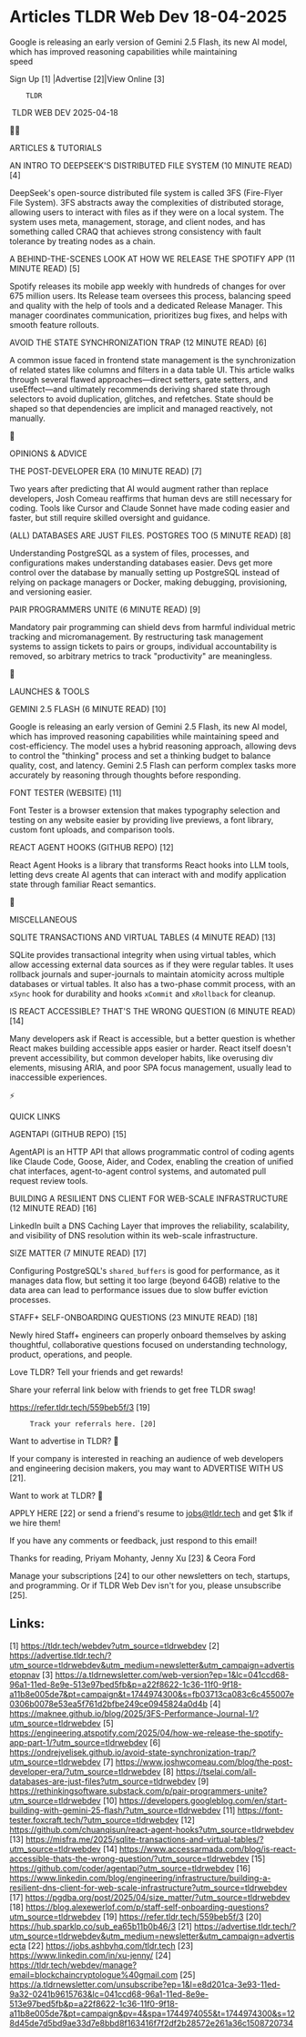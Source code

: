 # Articles TLDR Web Dev 18-04-2025

Google is releasing an early version of Gemini 2.5 Flash, its new AI
model, which has improved reasoning capabilities while maintaining
speed ‌ ‌ ‌ ‌ ‌ ‌ ‌ ‌ ‌ ‌ ‌ ‌ ‌ ‌ ‌ ‌ ‌ ‌ ‌ ‌ ‌ ‌ ‌ ‌ ‌ ‌  ‌ ‌ ‌ ‌ ‌ ‌ ‌ ‌ ‌ ‌ ‌ ‌ ‌ ‌ ‌ ‌ ‌ ‌ ‌ ‌ ‌ ‌ ‌ ‌ ‌ ‌ 


 Sign Up [1] |Advertise [2]|View Online [3] 

		TLDR 

 TLDR WEB DEV 2025-04-18

🧑‍💻 

ARTICLES & TUTORIALS

 AN INTRO TO DEEPSEEK'S DISTRIBUTED FILE SYSTEM (10 MINUTE READ) [4] 

 DeepSeek's open-source distributed file system is called 3FS
(Fire-Flyer File System). 3FS abstracts away the complexities of
distributed storage, allowing users to interact with files as if they
were on a local system. The system uses meta, management, storage, and
client nodes, and has something called CRAQ that achieves strong
consistency with fault tolerance by treating nodes as a chain. 

 A BEHIND-THE-SCENES LOOK AT HOW WE RELEASE THE SPOTIFY APP (11 MINUTE
READ) [5] 

 Spotify releases its mobile app weekly with hundreds of changes for
over 675 million users. Its Release team oversees this process,
balancing speed and quality with the help of tools and a dedicated
Release Manager. This manager coordinates communication, prioritizes
bug fixes, and helps with smooth feature rollouts. 

 AVOID THE STATE SYNCHRONIZATION TRAP (12 MINUTE READ) [6] 

 A common issue faced in frontend state management is the
synchronization of related states like columns and filters in a data
table UI. This article walks through several flawed
approaches—direct setters, gate setters, and useEffect—and
ultimately recommends deriving shared state through selectors to avoid
duplication, glitches, and refetches. State should be shaped so that
dependencies are implicit and managed reactively, not manually. 

🧠 

OPINIONS & ADVICE

 THE POST-DEVELOPER ERA (10 MINUTE READ) [7] 

 Two years after predicting that AI would augment rather than replace
developers, Josh Comeau reaffirms that human devs are still necessary
for coding. Tools like Cursor and Claude Sonnet have made coding
easier and faster, but still require skilled oversight and guidance. 

 (ALL) DATABASES ARE JUST FILES. POSTGRES TOO (5 MINUTE READ) [8] 

 Understanding PostgreSQL as a system of files, processes, and
configurations makes understanding databases easier. Devs get more
control over the database by manually setting up PostgreSQL instead of
relying on package managers or Docker, making debugging, provisioning,
and versioning easier. 

 PAIR PROGRAMMERS UNITE (6 MINUTE READ) [9] 

 Mandatory pair programming can shield devs from harmful individual
metric tracking and micromanagement. By restructuring task management
systems to assign tickets to pairs or groups, individual
accountability is removed, so arbitrary metrics to track
"productivity" are meaningless. 

🚀 

LAUNCHES & TOOLS

 GEMINI 2.5 FLASH (6 MINUTE READ) [10] 

 Google is releasing an early version of Gemini 2.5 Flash, its new AI
model, which has improved reasoning capabilities while maintaining
speed and cost-efficiency. The model uses a hybrid reasoning approach,
allowing devs to control the "thinking" process and set a thinking
budget to balance quality, cost, and latency. Gemini 2.5 Flash can
perform complex tasks more accurately by reasoning through thoughts
before responding. 

 FONT TESTER (WEBSITE) [11] 

 Font Tester is a browser extension that makes typography selection
and testing on any website easier by providing live previews, a font
library, custom font uploads, and comparison tools. 

 REACT AGENT HOOKS (GITHUB REPO) [12] 

 React Agent Hooks is a library that transforms React hooks into LLM
tools, letting devs create AI agents that can interact with and modify
application state through familiar React semantics. 

🎁 

MISCELLANEOUS

 SQLITE TRANSACTIONS AND VIRTUAL TABLES (4 MINUTE READ) [13] 

 SQLite provides transactional integrity when using virtual tables,
which allow accessing external data sources as if they were regular
tables. It uses rollback journals and super-journals to maintain
atomicity across multiple databases or virtual tables. It also has a
two-phase commit process, with an `xSync` hook for durability and
hooks `xCommit` and `xRollback` for cleanup. 

 IS REACT ACCESSIBLE? THAT'S THE WRONG QUESTION (6 MINUTE READ) [14] 

 Many developers ask if React is accessible, but a better question is
whether React makes building accessible apps easier or harder. React
itself doesn't prevent accessibility, but common developer habits,
like overusing div elements, misusing ARIA, and poor SPA focus
management, usually lead to inaccessible experiences. 

⚡ 

QUICK LINKS

 AGENTAPI (GITHUB REPO) [15] 

 AgentAPI is an HTTP API that allows programmatic control of coding
agents like Claude Code, Goose, Aider, and Codex, enabling the
creation of unified chat interfaces, agent-to-agent control systems,
and automated pull request review tools. 

 BUILDING A RESILIENT DNS CLIENT FOR WEB-SCALE INFRASTRUCTURE (12
MINUTE READ) [16] 

 LinkedIn built a DNS Caching Layer that improves the reliability,
scalability, and visibility of DNS resolution within its web-scale
infrastructure. 

 SIZE MATTER (7 MINUTE READ) [17] 

 Configuring PostgreSQL's `shared_buffers` is good for performance, as
it manages data flow, but setting it too large (beyond 64GB) relative
to the data area can lead to performance issues due to slow buffer
eviction processes. 

 STAFF+ SELF-ONBOARDING QUESTIONS (23 MINUTE READ) [18] 

 Newly hired Staff+ engineers can properly onboard themselves by
asking thoughtful, collaborative questions focused on understanding
technology, product, operations, and people. 

Love TLDR? Tell your friends and get rewards!

 Share your referral link below with friends to get free TLDR swag! 

 https://refer.tldr.tech/559beb5f/3 [19] 

		 Track your referrals here. [20] 

Want to advertise in TLDR? 📰

 If your company is interested in reaching an audience of web
developers and engineering decision makers, you may want to ADVERTISE
WITH US [21]. 

Want to work at TLDR? 💼

 APPLY HERE [22] or send a friend's resume to jobs@tldr.tech and get
$1k if we hire them! 

 If you have any comments or feedback, just respond to this email! 

Thanks for reading, 
Priyam Mohanty, Jenny Xu [23] & Ceora Ford 

 Manage your subscriptions [24] to our other newsletters on tech,
startups, and programming. Or if TLDR Web Dev isn't for you, please
unsubscribe [25]. 

 

Links:
------
[1] https://tldr.tech/webdev?utm_source=tldrwebdev
[2] https://advertise.tldr.tech/?utm_source=tldrwebdev&utm_medium=newsletter&utm_campaign=advertisetopnav
[3] https://a.tldrnewsletter.com/web-version?ep=1&lc=041ccd68-96a1-11ed-8e9e-513e97bed5fb&p=a22f8622-1c36-11f0-9f18-a11b8e005de7&pt=campaign&t=1744974300&s=fb03713ca083c6c455007e0306b0078e53ea5f761d2bfbe249ce0945824a0d4b
[4] https://maknee.github.io/blog/2025/3FS-Performance-Journal-1/?utm_source=tldrwebdev
[5] https://engineering.atspotify.com/2025/04/how-we-release-the-spotify-app-part-1/?utm_source=tldrwebdev
[6] https://ondrejvelisek.github.io/avoid-state-synchronization-trap/?utm_source=tldrwebdev
[7] https://www.joshwcomeau.com/blog/the-post-developer-era/?utm_source=tldrwebdev
[8] https://tselai.com/all-databases-are-just-files?utm_source=tldrwebdev
[9] https://rethinkingsoftware.substack.com/p/pair-programmers-unite?utm_source=tldrwebdev
[10] https://developers.googleblog.com/en/start-building-with-gemini-25-flash/?utm_source=tldrwebdev
[11] https://font-tester.foxcraft.tech/?utm_source=tldrwebdev
[12] https://github.com/chuanqisun/react-agent-hooks?utm_source=tldrwebdev
[13] https://misfra.me/2025/sqlite-transactions-and-virtual-tables/?utm_source=tldrwebdev
[14] https://www.accessarmada.com/blog/is-react-accessible-thats-the-wrong-question/?utm_source=tldrwebdev
[15] https://github.com/coder/agentapi?utm_source=tldrwebdev
[16] https://www.linkedin.com/blog/engineering/infrastructure/building-a-resilient-dns-client-for-web-scale-infrastructure?utm_source=tldrwebdev
[17] https://pgdba.org/post/2025/04/size_matter/?utm_source=tldrwebdev
[18] https://blog.alexewerlof.com/p/staff-self-onboarding-questions?utm_source=tldrwebdev
[19] https://refer.tldr.tech/559beb5f/3
[20] https://hub.sparklp.co/sub_ea65b11b0b46/3
[21] https://advertise.tldr.tech/?utm_source=tldrwebdev&utm_medium=newsletter&utm_campaign=advertisecta
[22] https://jobs.ashbyhq.com/tldr.tech
[23] https://www.linkedin.com/in/xu-jenny/
[24] https://tldr.tech/webdev/manage?email=blockchaincryptologue%40gmail.com
[25] https://a.tldrnewsletter.com/unsubscribe?ep=1&l=e8d201ca-3e93-11ed-9a32-0241b9615763&lc=041ccd68-96a1-11ed-8e9e-513e97bed5fb&p=a22f8622-1c36-11f0-9f18-a11b8e005de7&pt=campaign&pv=4&spa=1744974055&t=1744974300&s=128d45de7d5bd9ae33d7e8bbd8f163416f7f2df2b28572e261a36c1508720734